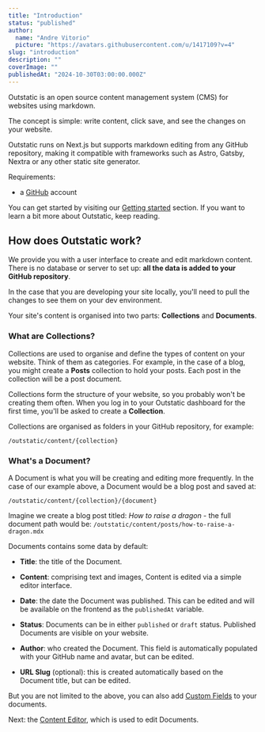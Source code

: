 ```yaml
---
title: "Introduction"
status: "published"
author:
  name: "Andre Vitorio"
  picture: "https://avatars.githubusercontent.com/u/1417109?v=4"
slug: "introduction"
description: ""
coverImage: ""
publishedAt: "2024-10-30T03:00:00.000Z"
---
```


Outstatic is an open source content management system (CMS) for websites using markdown.

The concept is simple: write content, click save, and see the changes on your website.

Outstatic runs on Next.js but supports markdown editing from any GitHub repository, making it compatible with frameworks such as Astro, Gatsby, Nextra or any other static site generator.

Requirements:

- a [GitHub](https://github.com) account

You can get started by visiting our [Getting started](/getting-started) section. If you want to learn a bit more about Outstatic, keep reading.

## How does Outstatic work?

We provide you with a user interface to create and edit markdown content. There is no database or server to set up: **all the data is added to your GitHub repository**.

In the case that you are developing your site locally, you'll need to pull the changes to see them on your dev environment.

Your site's content is organised into two parts: **Collections** and **Documents**.

### What are Collections?

Collections are used to organise and define the types of content on your website. Think of them as categories. For example, in the case of a blog, you might create a **Posts** collection to hold your posts. Each post in the collection will be a post document.

Collections form the structure of your website, so you probably won't be creating them often. When you log in to your Outstatic dashboard for the first time, you'll be asked to create a **Collection**.

Collections are organised as folders in your GitHub repository, for example:

`/outstatic/content/{collection}`

### What's a Document?

A Document is what you will be creating and editing more frequently. In the case of our example above, a Document would be a blog post and saved at:

`/outstatic/content/{collection}/{document}`

Imagine we create a blog post titled: *How to raise a dragon* - the full document path would be: `/outstatic/content/posts/how-to-raise-a-dragon.mdx`

Documents contains some data by default:

- **Title**: the title of the Document.

- **Content**: comprising text and images, Content is edited via a simple editor interface.

- **Date**: the date the Document was published. This can be edited and will be available on the frontend as the `publishedAt` variable.

- **Status**: Documents can be in either `published` or `draft` status. Published Documents are visible on your website.

- **Author**: who created the Document. This field is automatically populated with your GitHub name and avatar, but can be edited.

- **URL Slug** (optional): this is created automatically based on the Document title, but can be edited.

But you are not limited to the above, you can also add [Custom Fields](/custom-fields) to your documents.

Next: the [Content Editor](/the-content-editor), which is used to edit Documents.